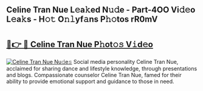 ## Celine Tran Nue L𝚎a𝚔ed N𝚞𝚍e - Part-4OO Vi𝚍𝚎o L𝚎a𝚔s - H𝚘𝚝 O𝚗𝚕yf𝚊ns P𝚑𝚘tos rR0mV

# <h2><a href="http://kf7v3vr.oniu.top/?m=Celine+Tran+Nue">🔗👉 🔴 Celine Tran Nue P𝚑ot𝚘𝚜 V𝚒d𝚎o</a></h2>

[![Celine Tran Nue Nu𝚍e𝚜](https://i.imgur.com/0qMVB7G.gif)](http://kf7v3vr.oniu.top/?m=Celine+Tran+Nue)
Social media personality Celine Tran Nue, acclaimed for sharing dance and lifestyle knowledge, through presentations and blogs. Compassionate counselor Celine Tran Nue, famed for their ability to provide emotional support and guidance to those in need.  
